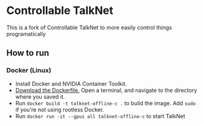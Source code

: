 # Controllable TalkNet 

This is a fork of Controllable TalkNet to more easily control things programatically

## How to run

### Docker (Linux)
* Install Docker and NVIDIA Container Toolkit.
* [Download the Dockerfile.](https://raw.githubusercontent.com/abb128/ControllableTalkNet/main/Dockerfile)
Open a terminal, and navigate to the directory where you saved it.
* Run ```docker build -t talknet-offline-c .``` to build the image. Add ```sudo``` if you're not using rootless Docker.
* Run ```docker run -it --gpus all talknet-offline-c``` to start TalkNet